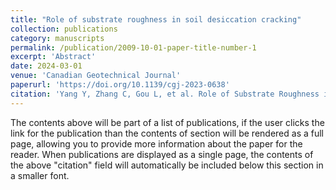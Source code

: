 ```yaml
---
title: "Role of substrate roughness in soil desiccation cracking"
collection: publications
category: manuscripts
permalink: /publication/2009-10-01-paper-title-number-1
excerpt: 'Abstract'
date: 2024-03-01
venue: 'Canadian Geotechnical Journal'
paperurl: 'https://doi.org/10.1139/cgj-2023-0638'
citation: 'Yang Y, Zhang C, Gou L, et al. Role of Substrate Roughness in Soil Desiccation Cracking[J]. Canadian Geotechnical Journal, 2024 (ja).'
---
```


The contents above will be part of a list of publications, if the user clicks the link for the publication than the contents of section will be rendered as a full page, allowing you to provide more information about the paper for the reader. When publications are displayed as a single page, the contents of the above "citation" field will automatically be included below this section in a smaller font.
